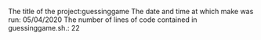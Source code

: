 The title of the project:guessinggame
The date and time at which make was run: 05/04/2020
The number of lines of code contained in guessinggame.sh.: 22
